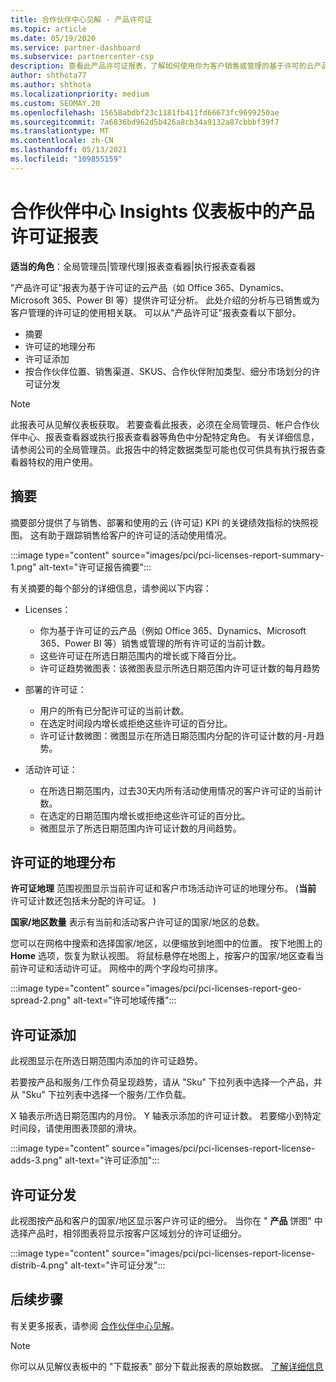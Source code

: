 ```yaml
---
title: 合作伙伴中心见解 - 产品许可证
ms.topic: article
ms.date: 05/19/2020
ms.service: partner-dashboard
ms.subservice: partnercenter-csp
description: 查看此产品许可证报表，了解如何使用你为客户销售或管理的基于许可的云产品进行改进。
author: shthota77
ms.author: shthota
ms.localizationpriority: medium
ms.custom: SEOMAY.20
ms.openlocfilehash: 15658abdbf23c1181fb411fd66673fc9699250ae
ms.sourcegitcommit: 7a6836bd962d5b426a8cb34a9132a87cbbbf39f7
ms.translationtype: MT
ms.contentlocale: zh-CN
ms.lasthandoff: 05/13/2021
ms.locfileid: "109855159"
---
```

# <a name="product-licenses-report-in-the-partner-center-insights-dashboard"></a>合作伙伴中心 Insights 仪表板中的产品许可证报表

**适当的角色**：全局管理员|管理代理|报表查看器|执行报表查看器

"产品许可证"报表为基于许可证的云产品（如 Office 365、Dynamics、Microsoft 365、Power BI 等）提供许可证分析。 此处介绍的分析与已销售或为客户管理的许可证的使用相关联。 可以从"产品许可证"报表查看以下部分。

- 摘要
- 许可证的地理分布
- 许可证添加
- 按合作伙伴位置、销售渠道、SKUS、合作伙伴附加类型、细分市场划分的许可证分发

 > [!NOTE]
 > 此报表可从见解仪表板获取。 若要查看此报表，必须在全局管理员、帐户合作伙伴中心、报表查看器或执行报表查看器等角色中分配特定角色。 有关详细信息，请参阅公司的全局管理员。此报告中的特定数据类型可能也仅可供具有执行报告查看器特权的用户使用。

## <a name="summary"></a>摘要

摘要部分提供了与销售、部署和使用的云 (许可证) KPI 的关键绩效指标的快照视图。 这有助于跟踪销售给客户的许可证的活动使用情况。

:::image type="content" source="images/pci/pci-licenses-report-summary-1.png" alt-text="许可证报告摘要":::

有关摘要的每个部分的详细信息，请参阅以下内容：

- Licenses： 
  - 你为基于许可证的云产品（例如 Office 365、Dynamics、Microsoft 365、Power BI 等）销售或管理的所有许可证的当前计数。
  - 这些许可证在所选日期范围内的增长或下降百分比。
  - 许可证趋势微图表：该微图表显示所选日期范围内许可证计数的每月趋势

- 部署的许可证：
  - 用户的所有已分配许可证的当前计数。
  - 在选定时间段内增长或拒绝这些许可证的百分比。
  - 许可证计数微图：微图显示在所选日期范围内分配的许可证计数的月-月趋势。

- 活动许可证： 
  - 在所选日期范围内，过去30天内所有活动使用情况的客户许可证的当前计数。
  - 在选定的日期范围内增长或拒绝这些许可证的百分比。
  - 微图显示了所选日期范围内许可证计数的月间趋势。

## <a name="geographical-spread-of-licenses"></a>许可证的地理分布

**许可证地理** 范围视图显示当前许可证和客户市场活动许可证的地理分布。  (**当前** 许可证计数还包括未分配的许可证。 ) 

**国家/地区数量** 表示有当前和活动客户许可证的国家/地区的总数。

您可以在网格中搜索和选择国家/地区，以便缩放到地图中的位置。 按下地图上的 **Home** 选项，恢复为默认视图。 将鼠标悬停在地图上，按客户的国家/地区查看当前许可证和活动许可证。 网格中的两个字段均可排序。

:::image type="content" source="images/pci/pci-licenses-report-geo-spread-2.png" alt-text="许可地域传播":::

## <a name="license-adds"></a>许可证添加

此视图显示在所选日期范围内添加的许可证趋势。 

若要按产品和服务/工作负荷呈现趋势，请从 "Sku" 下拉列表中选择一个产品，并从 "Sku" 下拉列表中选择一个服务/工作负载。

X 轴表示所选日期范围内的月份。 Y 轴表示添加的许可证计数。 若要缩小到特定时间段，请使用图表顶部的滑块。

:::image type="content" source="images/pci/pci-licenses-report-license-adds-3.png" alt-text="许可证添加":::

## <a name="license-distribution"></a>许可证分发

此视图按产品和客户的国家/地区显示客户许可证的细分。 当你在 " **产品** 饼图" 中选择产品时，相邻图表将显示按客户区域划分的许可证细分。

:::image type="content" source="images/pci/pci-licenses-report-license-distrib-4.png" alt-text="许可证分发":::

## <a name="next-steps"></a>后续步骤

有关更多报表，请参阅 [合作伙伴中心见解](partner-center-insights.md)。

>[!NOTE] 
> 你可以从见解仪表板中的 "下载报表" 部分下载此报表的原始数据。 [了解详细信息](pci-download-reports.md)

